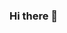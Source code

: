 ### Hi there 👋

<!--
**tc-fruitslayer/tc-fruitslayer** is a ✨ _special_ ✨ repository because its `README.md` (this file) appears on your GitHub profile.

Here are some ideas to get you started:

- 🔭 I’m currently working on ...
- 🌱 I’m currently learning ...
- 👯 I’m looking to collaborate on ...
- 🤔 I’m looking for help with ...
- 💬 Ask me about ...
- 📫 How to reach me: asdfhhu1345
- 😄 Pronouns: ...
- ⚡ Fun fact: ...
-->


